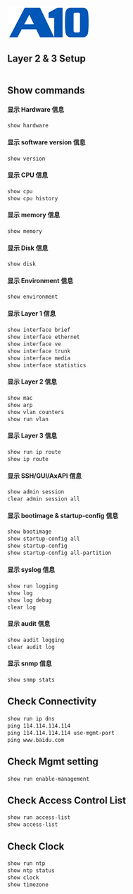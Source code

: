 ![](/Images/A10-NewLogos-Blue-NoReg-RGB-50.png)

## Layer 2 & 3 Setup
```

```

## Show commands
#### 显示 Hardware 信息
```
show hardware
```

#### 显示 software version 信息
```
show version
```

#### 显示 CPU 信息
```
show cpu
show cpu history
```

#### 显示 memory 信息
```
show memory
```

#### 显示 Disk 信息
```
show disk
```

#### 显示 Environment 信息
```
show environment
```

#### 显示 Layer 1 信息
```
show interface brief
show interface ethernet
show interface ve
show interface trunk
show interface media
show interface statistics
```

#### 显示 Layer 2 信息
```
show mac
show arp
show vlan counters
show run vlan
```

#### 显示 Layer 3 信息
```
show run ip route
show ip route
```

#### 显示 SSH/GUI/AxAPI 信息
```
show admin session
clear admin session all
```

#### 显示 bootimage & startup-config 信息
```
show bootimage
show startup-config all
show startup-config
show startup-config all-partition
```

#### 显示 syslog 信息
```
show run logging
show log
show log debug
clear log
```

#### 显示 audit 信息
```
show audit logging
clear audit log
```

#### 显示 snmp 信息
```
show snmp stats
```


## Check Connectivity
```
show run ip dns
ping 114.114.114.114
ping 114.114.114.114 use-mgmt-port
ping www.baidu.com
```

## Check Mgmt setting
```
show run enable-management
```

## Check Access Control List
```
show run access-list
show access-list
```

## Check Clock
```
show run ntp
show ntp status
show clock
show timezone
```
